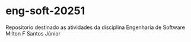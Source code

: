 # eng-soft-20251
Repositorio destinado as atividades da disciplina Engenharia de Software
Milton F Santos Júnior